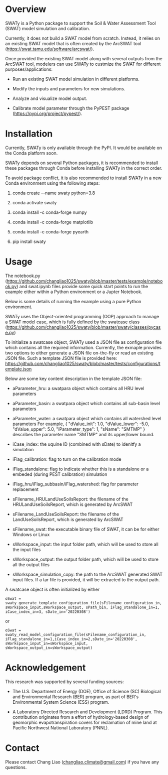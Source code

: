 # Overview
SWATy is a Python package to support the Soil & Water Assessment Tool (SWAT) model simulation and calibration.

Currently, it does not build a SWAT model from scratch. Instead, it relies on an existing SWAT model that is often created by the ArcSWAT tool (https://swat.tamu.edu/software/arcswat/).

Once provided the existing SWAT model along with several outputs from the ArcSWAT tool, modelers can use SWATy to custmize the SWAT for different purposes/applications:

* Run an existing SWAT model simulation in different platforms.

* Modify the inputs and parameters for new simulations.

* Analyze and visualize model output.

* Calibrate model parameter through the PyPEST package (https://pypi.org/project/pypest/).

# Installation
Currently, SWATy is only available through the PyPI. It would be available on the Conda platform soon.

SWATy depends on several Python packages, it is recommended to install these packages through Conda before installing SWATy in the correct order.

To avoid package conflict, it is also recommended to install SWATy in a new Conda environment using the following steps:

1. conda create --name swaty python=3.8

2. conda activate swaty

3. conda install -c conda-forge numpy

4. conda install -c conda-forge matplotlib

5. conda install -c conda-forge pyearth

6. pip install swaty

# Usage

The notebook.py (https://github.com/changliao1025/swaty/blob/master/tests/example/notebook.py) and swat.ipynb files provide some quick start points to run the example either within a Python environment or a Jupter Notebook.

Below is some details of running the example using a pure Python environment.

SWATy uses the Object-oriented programming (OOP) approach to manage a SWAT model case, which is fully defined by the swatcase class (https://github.com/changliao1025/swaty/blob/master/swaty/classes/pycase.py)

To initialize a swatcase object, SWATy used a JSON file as configuration file which contains all the required information. 
Currently, the exmaple provides two options to either generate a JSON file on-the-fly or read an existing JSON file. Such a template JSON file is provided here: https://github.com/changliao1025/swaty/blob/master/tests/configurations/template.json

Below are some key content description in the template JSON file:
* aParameter_hru: a swatpara object which contains all HRU level parameters

* aParameter_basin: a swatpara object which contains all sub-basin level parameters

* aParameter_water: a swatpara object which contains all watershed level parameters
    For example, {
            "dValue_init": 1.0,
            "dValue_lower": -5.0,
            "dValue_upper": 5.0,
            "iParameter_type": 1,
            "sName": "SMTMP"
        }
    describes the parameter name "SMTMP" and its upper/lower bound.

* iCase_index: the uquine ID (combined with sDate) to idenitfy a simulation 

* iFlag_calibration: flag to turn on the calibration mode

* iFlag_standalone: flag to indicate whether this is a standalone or a embeded (during PEST calibration) simulation

* iFlag_hru/iFlag_subbasin/iFlag_watershed: flag for parameter replacement

* sFilename_HRULandUseSoilsReport: the filename of the HRULandUseSoilsReport, which is generated by ArcSWAT

* sFilename_LandUseSoilsReport: the filename of the LandUseSoilsReport, which is generated by ArcSWAT

* sFilename_swat: the executable binary file of SWAT, it can be for either Windows or Linux

* sWorkspace_input: the input folder path, which will be used to store all the input files

* sWorkspace_output: the output folder path, which will be used to store all the output files

* sWorkspace_simulation_copy: the path to the ArcSWAT generated SWAT input files. If a tar file is provided, it will be extracted to the output path.

A swatcase object is often initialized by either 

```
oSwat = swaty_generate_template_configuration_file(sFilename_configuration_in, sWorkspace_input,sWorkspace_output, sPath_bin, iFlag_standalone_in=1, iCase_index_in=3, sDate_in='20220308')
```

or

```
oSwat = swaty_read_model_configuration_file(sFilename_configuration_in, iFlag_standalone_in=1,iCase_index_in=2,sDate_in='20220308', sWorkspace_input_in=sWorkspace_input, sWorkspace_output_in=sWorkspace_output)
```
      
# Acknowledgement

This research was supported by several funding sources:

* The U.S. Department of Energy (DOE), Office of Science (SC) Biological and Environmental Research (BER) program, as part of BER's Environmental System Science (ESS) program. 

* A Laboratory Directed Research and Development (LDRD) Program.
This contribution originates from a effort of hydrology-based design of geomorphic evapotranspiration covers for reclamation of mine land at Pacific Northwest National Laboratory (PNNL).




# Contact
Please contact Chang Liao (changliao.climate@gmail.com) if you have any questions.


